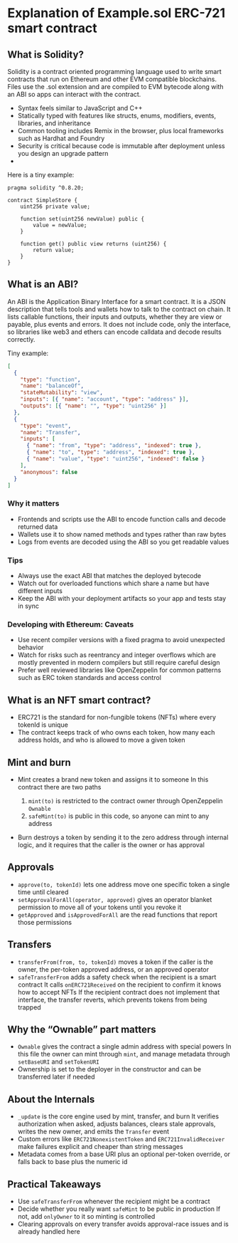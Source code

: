# Explanation of Example.sol ERC-721 smart contract

## What is Solidity?

Solidity is a contract oriented programming language used to write smart contracts that run on Ethereum and other EVM compatible blockchains. Files use the .sol extension and are compiled to EVM bytecode along with an ABI so apps can interact with the contract.

* Syntax feels similar to JavaScript and C++
* Statically typed with features like structs, enums, modifiers, events, libraries, and inheritance
* Common tooling includes Remix in the browser, plus local frameworks such as Hardhat and Foundry
* Security is critical because code is immutable after deployment unless you design an upgrade pattern
* 
Here is a tiny example: 

```solidity
pragma solidity ^0.8.20;

contract SimpleStore {
    uint256 private value;

    function set(uint256 newValue) public {
        value = newValue;
    }

    function get() public view returns (uint256) {
        return value;
    }
}
```

## What is an ABI?

An ABI is the Application Binary Interface for a smart contract. It is a JSON description that tells tools and wallets how to talk to the contract on chain. It lists callable functions, their inputs and outputs, whether they are view or payable, plus events and errors. It does not include code, only the interface, so libraries like web3 and ethers can encode calldata and decode results correctly.

Tiny example: 

```json
[
  {
    "type": "function",
    "name": "balanceOf",
    "stateMutability": "view",
    "inputs": [{ "name": "account", "type": "address" }],
    "outputs": [{ "name": "", "type": "uint256" }]
  },
  {
    "type": "event",
    "name": "Transfer",
    "inputs": [
      { "name": "from", "type": "address", "indexed": true },
      { "name": "to", "type": "address", "indexed": true },
      { "name": "value", "type": "uint256", "indexed": false }
    ],
    "anonymous": false
  }
]
```

### Why it matters

* Frontends and scripts use the ABI to encode function calls and decode returned data
* Wallets use it to show named methods and types rather than raw bytes
* Logs from events are decoded using the ABI so you get readable values

### Tips

* Always use the exact ABI that matches the deployed bytecode
* Watch out for overloaded functions which share a name but have different inputs
* Keep the ABI with your deployment artifacts so your app and tests stay in sync

### Developing with Ethereum: Caveats

* Use recent compiler versions with a fixed pragma to avoid unexpected behavior
* Watch for risks such as reentrancy and integer overflows which are mostly prevented in modern compilers but still require careful design
* Prefer well reviewed libraries like OpenZeppelin for common patterns such as ERC token standards and access control

## What is an NFT smart contract?

* ERC721 is the standard for non-fungible tokens (NFTs) where every tokenId is unique
* The contract keeps track of who owns each token, how many each address holds, and who is allowed to move a given token

## Mint and burn

* Mint creates a brand new token and assigns it to someone
  In this contract there are two paths

  1. `mint(to)` is restricted to the contract owner through OpenZeppelin `Ownable`
  2. `safeMint(to)` is public in this code, so anyone can mint to any address
* Burn destroys a token by sending it to the zero address through internal logic, and it requires that the caller is the owner or has approval

## Approvals

* `approve(to, tokenId)` lets one address move one specific token a single time until cleared
* `setApprovalForAll(operator, approved)` gives an operator blanket permission to move all of your tokens until you revoke it
* `getApproved` and `isApprovedForAll` are the read functions that report those permissions

## Transfers

* `transferFrom(from, to, tokenId)` moves a token if the caller is the owner, the per-token approved address, or an approved operator
* `safeTransferFrom` adds a safety check when the recipient is a smart contract
  It calls `onERC721Received` on the recipient to confirm it knows how to accept NFTs
  If the recipient contract does not implement that interface, the transfer reverts, which prevents tokens from being trapped

## Why the “Ownable” part matters

* `Ownable` gives the contract a single admin address with special powers
  In this file the owner can mint through `mint`, and manage metadata through `setBaseURI` and `setTokenURI`
* Ownership is set to the deployer in the constructor and can be transferred later if needed

## About the Internals

* `_update` is the core engine used by mint, transfer, and burn
  It verifies authorization when asked, adjusts balances, clears stale approvals, writes the new owner, and emits the `Transfer` event
* Custom errors like `ERC721NonexistentToken` and `ERC721InvalidReceiver` make failures explicit and cheaper than string messages
* Metadata comes from a base URI plus an optional per-token override, or falls back to base plus the numeric id

## Practical Takeaways

* Use `safeTransferFrom` whenever the recipient might be a contract
* Decide whether you really want `safeMint` to be public in production
  If not, add `onlyOwner` to it so minting is controlled
* Clearing approvals on every transfer avoids approval-race issues and is already handled here

